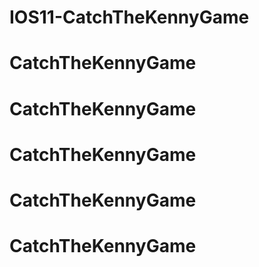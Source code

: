 # IOS11-CatchTheKennyGame
# CatchTheKennyGame
# CatchTheKennyGame
# CatchTheKennyGame
# CatchTheKennyGame
# CatchTheKennyGame
